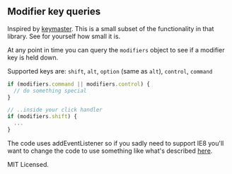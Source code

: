 ## Modifier key queries

Inspired by [keymaster](https://github.com/madrobby/keymaster).
This is a small subset of the functionality in that library. See for yourself how small it is.

At any point in time you can query the `modifiers` object to see if a modifier key is held down.

Supported keys are:
`shift`, `alt`, `option` (same as `alt`), `control`, `command`

```javascript
if (modifiers.command || modifiers.control) {
  // do something special
}

// ..inside your click handler
if (modifiers.shift) {
  ...
}
```

The code uses addEventListener so if you sadly need to support IE8 you'll want to change the code to use
something like what's described [here](http://msdn.microsoft.com/en-us/magazine/ff728624.aspx).


MIT Licensed.
